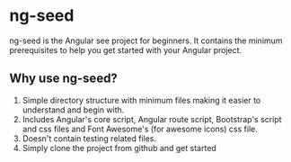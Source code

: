 # ng-seed

ng-seed is the Angular see project for beginners. It contains the minimum prerequisites to help you get started with your Angular project.

## Why use ng-seed?
1. Simple directory structure with minimum files making it easier to understand and begin with.
2. Includes Angular's core script, Angular route script, Bootstrap's script and css files and Font Awesome's \(for awesome icons\) css file.
3. Doesn't contain testing related files.
4. Simply clone the project from github and get started

